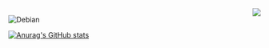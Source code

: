 <img align="right" src="https://komarev.com/ghpvc/?username=m2rsho&color=blueviolet&style=for-the-badge">

![Debian](https://img.shields.io/badge/Debian-a80030?style=for-the-badge&logo=debian&logoColor=white)

[![Anurag's GitHub stats](https://github-readme-stats.vercel.app/api?username=m2rsho&theme=radical)](https://github.com/anuraghazra/github-readme-stats)
